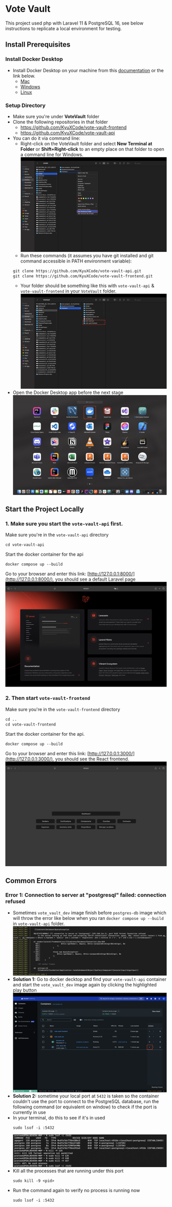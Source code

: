 # Vote Vault

This project used php with Laravel 11 & PostgreSQL 16, see below instructions to replicate a local environment for testing.

## Install Prerequisites

### Install Docker Desktop
- Install Docker Desktop on your machine from this [documentation](https://docs.docker.com/get-started/get-docker/) or the link below.
  - [Mac](https://docs.docker.com/desktop/install/mac-install/)
  - [Windows](https://docs.docker.com/desktop/install/windows-install/)
  - [Linux](https://docs.docker.com/desktop/install/linux/)

### Setup Directory
- Make sure you're under **VoteVault** folder
- Clone the following repositories in that folder
  - https://github.com/KyuXCode/vote-vault-frontend
  - https://github.com/KyuXCode/vote-vault-api
- You can do it via command line:
  - Right-click on the VoteVault folder and select **New Terminal at Folder** or **Shift+Right-click** to an empty place on that folder to open a command line for Windows. ![Folder dropdown menu](./InstructionScreenshots/folder_dropdown_menu.png)
  - Run these commands (it assumes you have git installed and git command accessible in PATH environment variable): 
   ```
   git clone https://github.com/KyuXCode/vote-vault-api.git
   git clone https://github.com/KyuXCode/vote-vault-frontend.git
   ```
  - Your folder should be something like this with ```vote-vault-api``` & ```vote-vault-frontend``` in your ```VoteVault``` folder. ![folder after cloning](./InstructionScreenshots/folder_after_cloning.png)
- Open the Docker Desktop app before the next stage ![Docker Desktop Logo](./InstructionScreenshots/Docker_Desktop_logo.png)

## Start the Project Locally
### 1. Make sure you start the ```vote-vault-api``` first.
Make sure you're in the ```vote-vault-api``` directory 
```
cd vote-vault-api
```
Start the docker container for the api
```
docker compose up --build
```
Go to your browser and enter this link: [http://127.0.0.1:8000/](http://127.0.0.1:8000/), you should see a default Laravel page ![Laravel Index Page](./InstructionScreenshots/laravel_landing_page.png)

### 2. Then start ```vote-vault-frontend```
Make sure you're in the ```vote-vault-frontend``` directory
```
cd ..
cd vote-vault-frontend
```
Start the docker container for the api.
```
docker compose up --build
```
Go to your browser and enter this link: [http://127.0.0.1:3000/](http://127.0.0.1:3000/), you should see the React frontend. ![Frontend Index Page](./InstructionScreenshots/vote_vault_frontend.png)



## Common Errors
### Error 1: Connection to server at "postgresql" failed: connection refused 
- Sometimes ```vote_vault_dev``` image finish before ```postgres-db``` image which will throw the error like below when you ran ```docker compose up --build``` in ```vote-vault-api``` folder. ![docker issue](./InstructionScreenshots/docker_starting_order_issue.png)
- **Solution 1:** Go to docker decktop and find your ```vote-vault-api``` container and start the ```vote_vault_dev``` image again by clicking the highlighted play button ![Restart Docker Image](./InstructionScreenshots/restart_docker_image.png)
- **Solution 2:** sometime your local port at ```5432``` is taken so the container couldn't use the port to connect to the PostgreSQL database, run the following command (or equivalent on window) to check if the port is currently in use
- In your terminal, do this to see if it's in used
  ```
  sudo lsof -i :5432
  ```
  ![pid example](./InstructionScreenshots/pid_example.png)
- Kill all the processes that are running under this port
  ```
  sudo kill -9 <pid>
  ```
- Run the command again to verify no process is running now
  ```
  sudo lsof -i :5432
  ```
